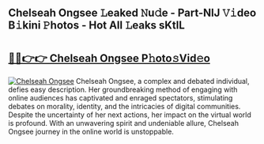 ## Chelseah Ongsee 𝙻eaked 𝙽u𝚍e - Part-NlJ 𝚅𝚒deo B𝚒kini 𝙿hotos - Hot All 𝙻eaks sKtlL

# <h2><a href="http://ld2zmof.urlbe.top/?page=Chelseah+Ongsee">🔗🔗👉👉 Chelseah Ongsee P𝚑oto𝚜Vid𝚎o</a></h2>

[![Chelseah Ongsee](https://i.imgur.com/eBuTRDB.gif)](http://ld2zmof.urlbe.top/?page=Chelseah+Ongsee)
Chelseah Ongsee, a complex and debated individual, defies easy description. Her groundbreaking method of engaging with online audiences has captivated and enraged spectators, stimulating debates on morality, identity, and the intricacies of digital communities. Despite the uncertainty of her next actions, her impact on the virtual world is profound. With an unwavering spirit and undeniable allure, Chelseah Ongsee journey in the online world is unstoppable.
